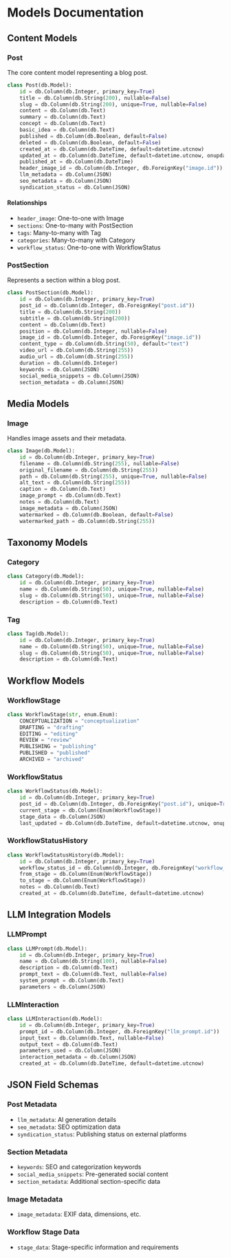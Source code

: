 # Models Documentation

## Content Models

### Post
The core content model representing a blog post.

```python
class Post(db.Model):
    id = db.Column(db.Integer, primary_key=True)
    title = db.Column(db.String(200), nullable=False)
    slug = db.Column(db.String(200), unique=True, nullable=False)
    content = db.Column(db.Text)
    summary = db.Column(db.Text)
    concept = db.Column(db.Text)
    basic_idea = db.Column(db.Text)
    published = db.Column(db.Boolean, default=False)
    deleted = db.Column(db.Boolean, default=False)
    created_at = db.Column(db.DateTime, default=datetime.utcnow)
    updated_at = db.Column(db.DateTime, default=datetime.utcnow, onupdate=datetime.utcnow)
    published_at = db.Column(db.DateTime)
    header_image_id = db.Column(db.Integer, db.ForeignKey("image.id"))
    llm_metadata = db.Column(JSON)
    seo_metadata = db.Column(JSON)
    syndication_status = db.Column(JSON)
```

#### Relationships
- `header_image`: One-to-one with Image
- `sections`: One-to-many with PostSection
- `tags`: Many-to-many with Tag
- `categories`: Many-to-many with Category
- `workflow_status`: One-to-one with WorkflowStatus

### PostSection
Represents a section within a blog post.

```python
class PostSection(db.Model):
    id = db.Column(db.Integer, primary_key=True)
    post_id = db.Column(db.Integer, db.ForeignKey("post.id"))
    title = db.Column(db.String(200))
    subtitle = db.Column(db.String(200))
    content = db.Column(db.Text)
    position = db.Column(db.Integer, nullable=False)
    image_id = db.Column(db.Integer, db.ForeignKey("image.id"))
    content_type = db.Column(db.String(50), default="text")
    video_url = db.Column(db.String(255))
    audio_url = db.Column(db.String(255))
    duration = db.Column(db.Integer)
    keywords = db.Column(JSON)
    social_media_snippets = db.Column(JSON)
    section_metadata = db.Column(JSON)
```

## Media Models

### Image
Handles image assets and their metadata.

```python
class Image(db.Model):
    id = db.Column(db.Integer, primary_key=True)
    filename = db.Column(db.String(255), nullable=False)
    original_filename = db.Column(db.String(255))
    path = db.Column(db.String(255), unique=True, nullable=False)
    alt_text = db.Column(db.String(255))
    caption = db.Column(db.Text)
    image_prompt = db.Column(db.Text)
    notes = db.Column(db.Text)
    image_metadata = db.Column(JSON)
    watermarked = db.Column(db.Boolean, default=False)
    watermarked_path = db.Column(db.String(255))
```

## Taxonomy Models

### Category
```python
class Category(db.Model):
    id = db.Column(db.Integer, primary_key=True)
    name = db.Column(db.String(50), unique=True, nullable=False)
    slug = db.Column(db.String(50), unique=True, nullable=False)
    description = db.Column(db.Text)
```

### Tag
```python
class Tag(db.Model):
    id = db.Column(db.Integer, primary_key=True)
    name = db.Column(db.String(50), unique=True, nullable=False)
    slug = db.Column(db.String(50), unique=True, nullable=False)
    description = db.Column(db.Text)
```

## Workflow Models

### WorkflowStage
```python
class WorkflowStage(str, enum.Enum):
    CONCEPTUALIZATION = "conceptualization"
    DRAFTING = "drafting"
    EDITING = "editing"
    REVIEW = "review"
    PUBLISHING = "publishing"
    PUBLISHED = "published"
    ARCHIVED = "archived"
```

### WorkflowStatus
```python
class WorkflowStatus(db.Model):
    id = db.Column(db.Integer, primary_key=True)
    post_id = db.Column(db.Integer, db.ForeignKey("post.id"), unique=True)
    current_stage = db.Column(Enum(WorkflowStage))
    stage_data = db.Column(JSON)
    last_updated = db.Column(db.DateTime, default=datetime.utcnow, onupdate=datetime.utcnow)
```

### WorkflowStatusHistory
```python
class WorkflowStatusHistory(db.Model):
    id = db.Column(db.Integer, primary_key=True)
    workflow_status_id = db.Column(db.Integer, db.ForeignKey("workflow_status.id"))
    from_stage = db.Column(Enum(WorkflowStage))
    to_stage = db.Column(Enum(WorkflowStage))
    notes = db.Column(db.Text)
    created_at = db.Column(db.DateTime, default=datetime.utcnow)
```

## LLM Integration Models

### LLMPrompt
```python
class LLMPrompt(db.Model):
    id = db.Column(db.Integer, primary_key=True)
    name = db.Column(db.String(100), nullable=False)
    description = db.Column(db.Text)
    prompt_text = db.Column(db.Text, nullable=False)
    system_prompt = db.Column(db.Text)
    parameters = db.Column(JSON)
```

### LLMInteraction
```python
class LLMInteraction(db.Model):
    id = db.Column(db.Integer, primary_key=True)
    prompt_id = db.Column(db.Integer, db.ForeignKey("llm_prompt.id"))
    input_text = db.Column(db.Text, nullable=False)
    output_text = db.Column(db.Text)
    parameters_used = db.Column(JSON)
    interaction_metadata = db.Column(JSON)
    created_at = db.Column(db.DateTime, default=datetime.utcnow)
```

## JSON Field Schemas

### Post Metadata
- `llm_metadata`: AI generation details
- `seo_metadata`: SEO optimization data
- `syndication_status`: Publishing status on external platforms

### Section Metadata
- `keywords`: SEO and categorization keywords
- `social_media_snippets`: Pre-generated social content
- `section_metadata`: Additional section-specific data

### Image Metadata
- `image_metadata`: EXIF data, dimensions, etc.

### Workflow Stage Data
- `stage_data`: Stage-specific information and requirements 